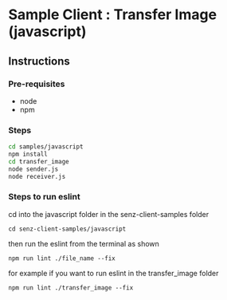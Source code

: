 # Sample Client : Transfer Image (javascript)

## Instructions

### Pre-requisites

-   node
-   npm

### Steps

```sh
cd samples/javascript
npm install
cd transfer_image
node sender.js
node receiver.js
```
### Steps to run eslint

cd into the javascript folder in the senz-client-samples folder

` cd senz-client-samples/javascript `

then run the eslint from the terminal as shown

` npm run lint ./file_name --fix `

for example if you want to run eslint in the transfer_image folder

` npm run lint ./transfer_image --fix `